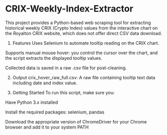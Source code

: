 # CRIX-Weekly-Index-Extractor
This project provides a Python-based web scraping tool for extracting historical weekly CRIX (Crypto Index) values from the interactive chart on the Royalton CRIX website, which does not offer direct CSV data download.

1. Features
Uses Selenium to automate tooltip reading on the CRIX chart.

Supports manual mouse hover: you control the cursor over the chart, and the script extracts the displayed tooltip values.

Collected data is saved in a raw .csv file for post-cleaning.

2. Output
crix_hover_raw_full.csv: A raw file containing tooltip text data including date and index value.

3. Getting Started
To run this script, make sure you:

Have Python 3.x installed

Install the required packages: selenium, pandas

Download the appropriate version of ChromeDriver for your Chrome browser and add it to your system PATH
